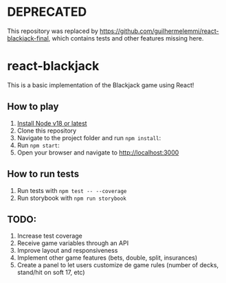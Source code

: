 # DEPRECATED
This repository was replaced by https://github.com/guilhermelemmi/react-blackjack-final, which contains tests and other features missing here.

# react-blackjack

This is a basic implementation of the Blackjack game using React!

## How to play

1. [Install Node v18 or latest](https://nodejs.org/en/download)
2. Clone this repository
3. Navigate to the project folder and run `npm install`:
4. Run `npm start`:
5. Open your browser and navigate to [http://localhost:3000](http://localhost:3000)

## How to run tests

1. Run tests with `npm test -- --coverage`
2. Run storybook with `npm run storybook`

## TODO:

1. Increase test coverage
2. Receive game variables through an API
3. Improve layout and responsiveness
4. Implement other game features (bets, double, split, insurances)
5. Create a panel to let users customize de game rules (number of decks, stand/hit on soft 17, etc)
